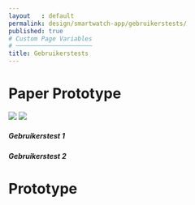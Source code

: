 ```yaml
---
layout   : default
permalink: design/smartwatch-app/gebruikerstests/
published: true
# Custom Page Variables
# ─────────────────────
title: Gebruikerstests
---
```


<h1 class="col-12">Paper Prototype</h1>


<img src="../../../assets/Images/Proto2.jpg" class='col-5'>
<img src="../../../assets/Images/Proto.jpg" class='col-5'>

<h5 class="col-5">Gebruikerstest 1</h5>


<h5 class="col-5">Gebruikerstest 2</h5>



<h1 class="col-12">Prototype</h1>
<a href="https://gdmgent-1718-nmd3.github.io/1718-nmd3-project-dhaenens_boone/#">